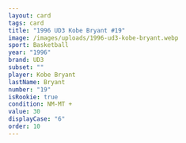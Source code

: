 ```yaml
---
layout: card
tags: card
title: "1996 UD3 Kobe Bryant #19"
image: /images/uploads/1996-ud3-kobe-bryant.webp
sport: Basketball
year: "1996"
brand: UD3
subset: ""
player: Kobe Bryant
lastName: Bryant
number: "19"
isRookie: true
condition: NM-MT +
value: 30
displayCase: "6"
order: 10
---
```

